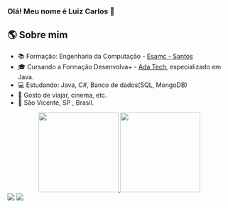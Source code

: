 ### Olá! Meu nome é Luiz Carlos 👋

## 🌎 Sobre mim  

- 📚 Formação: Engenharia da Computação - <a href="https://www.esamc.br/unidade-santos/">Esamc - Santos</a>
- 🎓 Cursando a Formação Desenvolva+ - <a href="https://ada.tech/">Ada Tech</a>, especializado em Java.
- 💻 Estudando: Java, C#, Banco de dados(SQL, MongoDB)
- 🔭 Gosto de viajar, cinema, etc.
- 📍 São Vicente, SP , Brasil.


<div align="center">
  <a href="https://github.com/LuizCarlossr">
  <img height="180em" src="https://github-readme-stats.vercel.app/api?username=LuizCarlossr&show_icons=true&theme=dark&include_all_commits=true&count_private=true"/>
  <img height="180em" src="https://github-readme-stats.vercel.app/api/top-langs/?username=LuizCarlossr&layout=compact&langs_count=7&theme=dark"/>
</div>
 
<div> 
  <a href = "mailto:luizcarlossr@gmail.com"><img src="https://img.shields.io/badge/-Gmail-%23333?style=for-the-badge&logo=gmail&logoColor=white" target="_blank"></a>
  <a href="https://www.linkedin.com/in/luiz-carlos-soares-do-ros%C3%A1rio-663b7614b/" target="_blank"><img src="https://img.shields.io/badge/-LinkedIn-%230077B5?style=for-the-badge&logo=linkedin&logoColor=white" target="_blank"></a> 
</div>


